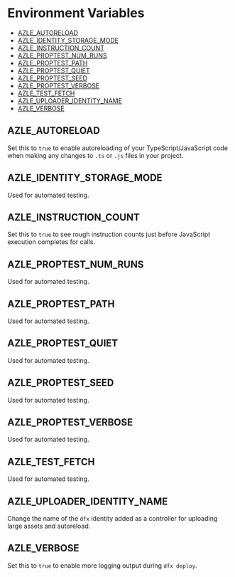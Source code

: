 # Environment Variables

-   [AZLE_AUTORELOAD](#azle_autoreload)
-   [AZLE_IDENTITY_STORAGE_MODE](#azle_identity_storage_mode)
-   [AZLE_INSTRUCTION_COUNT](#azle_instruction_count)
-   [AZLE_PROPTEST_NUM_RUNS](#azle_proptest_num_runs)
-   [AZLE_PROPTEST_PATH](#azle_proptest_path)
-   [AZLE_PROPTEST_QUIET](#azle_proptest_quiet)
-   [AZLE_PROPTEST_SEED](#azle_proptest_seed)
-   [AZLE_PROPTEST_VERBOSE](#azle_proptest_verbose)
-   [AZLE_TEST_FETCH](#azle_test_fetch)
-   [AZLE_UPLOADER_IDENTITY_NAME]()
-   [AZLE_VERBOSE](#azle_verbose)

## AZLE_AUTORELOAD

Set this to `true` to enable autoreloading of your TypeScript/JavaScript code when making any changes to `.ts` or `.js` files in your project.

## AZLE_IDENTITY_STORAGE_MODE

Used for automated testing.

## AZLE_INSTRUCTION_COUNT

Set this to `true` to see rough instruction counts just before JavaScript execution completes for calls.

## AZLE_PROPTEST_NUM_RUNS

Used for automated testing.

## AZLE_PROPTEST_PATH

Used for automated testing.

## AZLE_PROPTEST_QUIET

Used for automated testing.

## AZLE_PROPTEST_SEED

Used for automated testing.

## AZLE_PROPTEST_VERBOSE

Used for automated testing.

## AZLE_TEST_FETCH

Used for automated testing.

## AZLE_UPLOADER_IDENTITY_NAME

Change the name of the `dfx` identity added as a controller for uploading large assets and autoreload.

## AZLE_VERBOSE

Set this to `true` to enable more logging output during `dfx deploy`.
